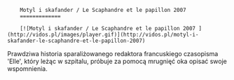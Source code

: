 
        Motyl i skafander / Le Scaphandre et le papillon 2007 
        =============
        
        [![Motyl i skafander / Le Scaphandre et le papillon 2007 ](http://vidos.pl/images/player.gif)](http://vidos.pl/motyl-i-skafander-le-scaphandre-et-le-papillon-2007)
        
        
 Prawdziwa historia sparaliżowanego redaktora francuskiego czasopisma 'Elle', który leżąc w szpitalu, próbuje za pomocą mrugnięć oka opisać swoje wspomnienia.
    